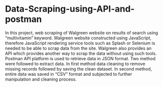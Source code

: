 # Data-Scraping-using-API-and-postman
In this project, web scraping of Walgreen website on results of search using “multivitamin” keyword.
Walgreen website constructed using JavaScript, therefore JavaScript rendering service tools such as Splash or Selenium is needed to be able to scrap data from the site. Walgreen also provides an API which provides another way to scrap the data without using such tools. Postman API platform is used to retrieve data in JSON format. 
Two method were followed to extract data. In first method data cleaning to remove missing records followed by saving the clean dataset. In second method, entire data was saved in “CSV” format and subjected to further manipulation and cleaning process.
